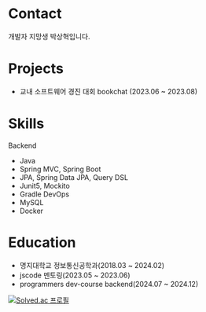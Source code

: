 # Contact
개발자 지망생 박상혁입니다.

# Projects
- 교내 소프트웨어 경진 대회 bookchat (2023.06 ~ 2023.08)
 
# Skills
Backend
- Java
- Spring MVC, Spring Boot
- JPA, Spring Data JPA, Query DSL
- Junit5, Mockito
- Gradle
DevOps
- MySQL
- Docker

# Education
- 명지대학교 정보통신공학과(2018.03 ~ 2024.02)
- jscode 멘토링(2023.05 ~ 2023.06)
- programmers dev-course backend(2024.07 ~ 2024.12)


[![Solved.ac
프로필](http://mazassumnida.wtf/api/v2/generate_badge?boj=pshsh910)](https://solved.ac/pshsh910)
